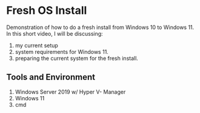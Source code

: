 <h1>Fresh OS Install</h1>

<p>Demonstration of how to do a fresh install from Windows 10 to Windows 11. In this short video, I will be discussing: </p>
<ol>
  <li>my current setup</li>
  <li>system requirements for Windows 11.</li>
  <li>preparing the current system for the fresh install.
</ol>

<h2> Tools and Environment</h2>
<ol>
  <li>Windows Server 2019 w/ Hyper V- Manager</li>
  <li>Windows 11</li>
  <li>cmd</li>
</ol>
